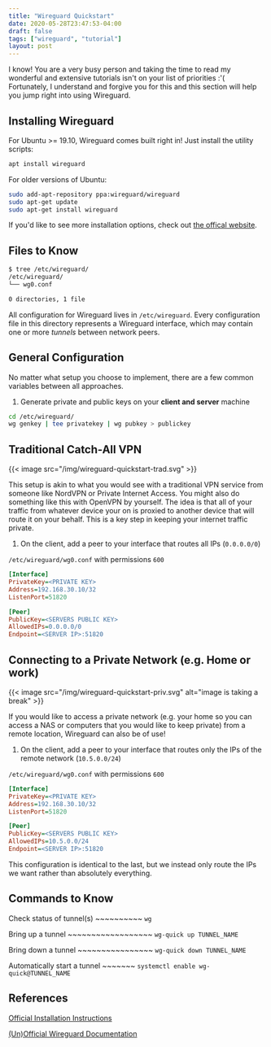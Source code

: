 ```yaml
---
title: "Wireguard Quickstart"
date: 2020-05-28T23:47:53-04:00
draft: false
tags: ["wireguard", "tutorial"]
layout: post
---
```


I know! You are a very busy person and taking the time to read my wonderful and
extensive tutorials isn't on your list of priorities :'( Fortunately, I
understand and forgive you for this and this section will help you jump right
into using Wireguard.

## Installing Wireguard

For Ubuntu >= 19.10, Wireguard comes built right in! Just install the utility
scripts:

```bash
apt install wireguard
```

For older versions of Ubuntu:

```bash
sudo add-apt-repository ppa:wireguard/wireguard
sudo apt-get update
sudo apt-get install wireguard
```

If you'd like to see more installation options, check out [the offical
website](https://www.wireguard.com/install/).

## Files to Know

```bash
$ tree /etc/wireguard/
/etc/wireguard/
└── wg0.conf

0 directories, 1 file
```

All configuration for Wireguard lives in `/etc/wireguard`. Every configuration
file in this directory represents a Wireguard interface, which may contain one
or more *tunnels* between network peers.

## General Configuration

No matter what setup you choose to implement, there are a few common variables
between all approaches.

1. Generate private and public keys on your **client and server** machine

```bash
cd /etc/wireguard/
wg genkey | tee privatekey | wg pubkey > publickey
```

## Traditional Catch-All VPN

{{< image src="/img/wireguard-quickstart-trad.svg" >}}

This setup is akin to what you would see with a traditional VPN service from
someone like NordVPN or Private Internet Access. You might also do something
like this with OpenVPN by yourself. The idea is that all of your traffic from
whatever device your on is proxied to another device that will route it on your
behalf. This is a key step in keeping your internet traffic private.

1. On the client, add a peer to your interface that routes all IPs (`0.0.0.0/0`)

`/etc/wireguard/wg0.conf` with permissions `600`

```ini
[Interface]
PrivateKey=<PRIVATE KEY>
Address=192.168.30.10/32
ListenPort=51820

[Peer]
PublicKey=<SERVERS PUBLIC KEY>
AllowedIPs=0.0.0.0/0
Endpoint=<SERVER IP>:51820
```

## Connecting to a Private Network (e.g. Home or work)

{{< image src="/img/wireguard-quickstart-priv.svg" alt="image is taking a break" >}}

If you would like to access a private network (e.g. your home so you can access
a NAS or computers that you would like to keep private) from a remote location,
Wireguard can also be of use!

1. On the client, add a peer to your interface that routes only the IPs of the remote network (`10.5.0.0/24`)

`/etc/wireguard/wg0.conf` with permissions `600`

```ini
[Interface]
PrivateKey=<PRIVATE KEY>
Address=192.168.30.10/32
ListenPort=51820

[Peer]
PublicKey=<SERVERS PUBLIC KEY>
AllowedIPs=10.5.0.0/24
Endpoint=<SERVER IP>:51820
```

This configuration is identical to the last, but we instead only route the IPs
we want rather than absolutely everything.

## Commands to Know

Check status of tunnel(s) ~~~~~~~~~~ `wg`

Bring up a tunnel ~~~~~~~~~~~~~~~~~~ `wg-quick up TUNNEL_NAME`

Bring down a tunnel ~~~~~~~~~~~~~~~~ `wg-quick down TUNNEL_NAME`

Automatically start a tunnel ~~~~~~~ `systemctl enable wg-quick@TUNNEL_NAME`

## References

[Official Installation Instructions](https://www.wireguard.com/install/)

[(Un)Official Wireguard Documentation](https://docs.sweeting.me/s/wireguard)
